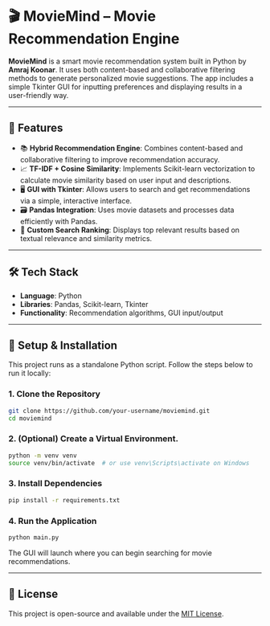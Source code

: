 # 🎬 MovieMind – Movie Recommendation Engine

**MovieMind** is a smart movie recommendation system built in Python by **Amraj Koonar**. It uses both content-based and collaborative filtering methods to generate personalized movie suggestions. The app includes a simple Tkinter GUI for inputting preferences and displaying results in a user-friendly way.

---
## 🎯 Features

- 📚 **Hybrid Recommendation Engine**: Combines content-based and collaborative filtering to improve recommendation accuracy.
- 📈 **TF-IDF + Cosine Similarity**: Implements Scikit-learn vectorization to calculate movie similarity based on user input and descriptions.
- 🖥️ **GUI with Tkinter**: Allows users to search and get recommendations via a simple, interactive interface.
- 🗃️ **Pandas Integration**: Uses movie datasets and processes data efficiently with Pandas.
- 🧠 **Custom Search Ranking**: Displays top relevant results based on textual relevance and similarity metrics.

---

## 🛠️ Tech Stack

- **Language**: Python
- **Libraries**: Pandas, Scikit-learn, Tkinter
- **Functionality**: Recommendation algorithms, GUI input/output

---

## 🧪 Setup & Installation

This project runs as a standalone Python script. Follow the steps below to run it locally:

### 1. Clone the Repository
```bash
git clone https://github.com/your-username/moviemind.git
cd moviemind
```

### 2. (Optional) Create a Virtual Environment.
```bash
python -m venv venv
source venv/bin/activate  # or use venv\Scripts\activate on Windows
```

### 3. Install Dependencies
```bash
pip install -r requirements.txt
```

### 4. Run the Application
```bash
python main.py
```

The GUI will launch where you can begin searching for movie recommendations.

---

## 📄 License

This project is open-source and available under the [MIT License](LICENSE).
